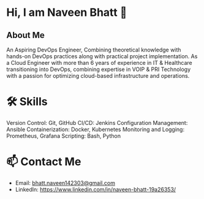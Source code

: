 # Hi, I am Naveen Bhatt 👋

## About Me
An Aspiring DevOps Engineer, Combining theoretical knowledge with hands-on DevOps practices along with practical project implementation. As a Cloud Engineer with more than 6 years of experience in IT & Healthcare transitioning into DevOps, combining expertise in VOIP & PRI Technology with a passion for optimizing cloud-based infrastructure and operations. 

# 🛠️ Skills
Version Control: Git, GitHub
CI/CD: Jenkins
Configuration Management: Ansible
Containerization: Docker, Kubernetes
Monitoring and Logging: Prometheus, Grafana
Scripting: Bash, Python

# 📫 Contact Me

- Email: bhatt.naveen142303@gmail.com
- LinkedIn: https://www.linkedin.com/in/naveen-bhatt-19a26353/

